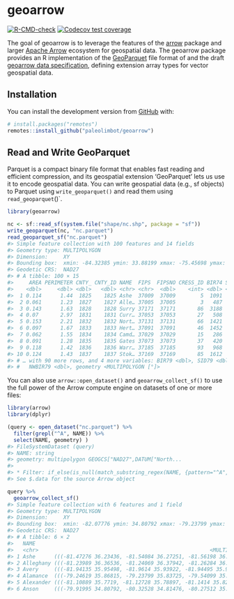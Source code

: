 
<!-- README.md is generated from README.Rmd. Please edit that file -->

# geoarrow

<!-- badges: start -->

[![R-CMD-check](https://github.com/paleolimbot/geoarrow/workflows/R-CMD-check/badge.svg)](https://github.com/paleolimbot/geoarrow/actions)
[![Codecov test
coverage](https://codecov.io/gh/paleolimbot/geoarrow/branch/master/graph/badge.svg)](https://codecov.io/gh/paleolimbot/geoarrow?branch=master)
<!-- badges: end -->

The goal of geoarrow is to leverage the features of the
[arrow](https://arrow.apache.org/docs/r/) package and larger [Apache
Arrow](https://arrow.apache.org/) ecosystem for geospatial data. The
geoarrow package provides an R implementation of the
[GeoParquet](https://github.com/opengeospatial/geoparquet) file format
of and the draft [geoarrow data
specification](https://github.com/geopandas/geo-arrow-spec), defining
extension array types for vector geospatial data.

## Installation

You can install the development version from
[GitHub](https://github.com/) with:

``` r
# install.packages("remotes")
remotes::install_github("paleolimbot/geoarrow")
```

## Read and Write GeoParquet

Parquet is a compact binary file format that enables fast reading and
efficient compression, and its geospatial extension ‘GeoParquet’ lets us
use it to encode geospatial data. You can write geospatial data (e.g.,
sf objects) to Parquet using `write_geoparquet()` and read them using
`read_geoparquet`()\`.

``` r
library(geoarrow)

nc <- sf::read_sf(system.file("shape/nc.shp", package = "sf"))
write_geoparquet(nc, "nc.parquet")
read_geoparquet_sf("nc.parquet")
#> Simple feature collection with 100 features and 14 fields
#> Geometry type: MULTIPOLYGON
#> Dimension:     XY
#> Bounding box:  xmin: -84.32385 ymin: 33.88199 xmax: -75.45698 ymax: 36.58965
#> Geodetic CRS:  NAD27
#> # A tibble: 100 × 15
#>     AREA PERIMETER CNTY_ CNTY_ID NAME  FIPS  FIPSNO CRESS_ID BIR74 SID74 NWBIR74
#>    <dbl>     <dbl> <dbl>   <dbl> <chr> <chr>  <dbl>    <int> <dbl> <dbl>   <dbl>
#>  1 0.114      1.44  1825    1825 Ashe  37009  37009        5  1091     1      10
#>  2 0.061      1.23  1827    1827 Alle… 37005  37005        3   487     0      10
#>  3 0.143      1.63  1828    1828 Surry 37171  37171       86  3188     5     208
#>  4 0.07       2.97  1831    1831 Curr… 37053  37053       27   508     1     123
#>  5 0.153      2.21  1832    1832 Nort… 37131  37131       66  1421     9    1066
#>  6 0.097      1.67  1833    1833 Hert… 37091  37091       46  1452     7     954
#>  7 0.062      1.55  1834    1834 Camd… 37029  37029       15   286     0     115
#>  8 0.091      1.28  1835    1835 Gates 37073  37073       37   420     0     254
#>  9 0.118      1.42  1836    1836 Warr… 37185  37185       93   968     4     748
#> 10 0.124      1.43  1837    1837 Stok… 37169  37169       85  1612     1     160
#> # … with 90 more rows, and 4 more variables: BIR79 <dbl>, SID79 <dbl>,
#> #   NWBIR79 <dbl>, geometry <MULTIPOLYGON [°]>
```

You can also use `arrow::open_dataset()` and `geoarrow_collect_sf()` to
use the full power of the Arrow compute engine on datasets of one or
more files:

``` r
library(arrow)
library(dplyr)

(query <- open_dataset("nc.parquet") %>%
  filter(grepl("^A", NAME)) %>%
  select(NAME, geometry) )
#> FileSystemDataset (query)
#> NAME: string
#> geometry: multipolygon GEOGCS["NAD27",DATUM["North...
#> 
#> * Filter: if_else(is_null(match_substring_regex(NAME, {pattern="^A", ignore_case=false}), {nan_is_null=true}), false, match_substring_regex(NAME, {pattern="^A", ignore_case=false}))
#> See $.data for the source Arrow object

query %>%
  geoarrow_collect_sf()
#> Simple feature collection with 6 features and 1 field
#> Geometry type: MULTIPOLYGON
#> Dimension:     XY
#> Bounding box:  xmin: -82.07776 ymin: 34.80792 xmax: -79.23799 ymax: 36.58965
#> Geodetic CRS:  NAD27
#> # A tibble: 6 × 2
#>   NAME                                                                  geometry
#>   <chr>                                                       <MULTIPOLYGON [°]>
#> 1 Ashe      (((-81.47276 36.23436, -81.54084 36.27251, -81.56198 36.27359, -81.…
#> 2 Alleghany (((-81.23989 36.36536, -81.24069 36.37942, -81.26284 36.40504, -81.…
#> 3 Avery     (((-81.94135 35.95498, -81.9614 35.93922, -81.94495 35.91861, -81.9…
#> 4 Alamance  (((-79.24619 35.86815, -79.23799 35.83725, -79.54099 35.83699, -79.…
#> 5 Alexander (((-81.10889 35.7719, -81.12728 35.78897, -81.1414 35.82332, -81.32…
#> 6 Anson     (((-79.91995 34.80792, -80.32528 34.81476, -80.27512 35.19311, -80.…
```

